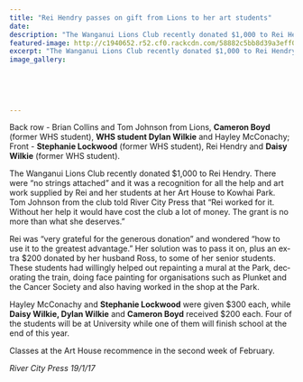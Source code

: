```yaml
---
title: "Rei Hendry passes on gift from Lions to her art students"
date: 
description: "The Wanganui Lions Club recently donated $1,000 to Rei Hendry in recognition for all the help and art work supplied by Rei and her students at her Art House to Kowhai Park..."
featured-image: http://c1940652.r52.cf0.rackcdn.com/58882c5bb8d39a3eff001fd8/Gift-from-Lions-to-her-art-students.jpg
excerpt: "The Wanganui Lions Club recently donated $1,000 to Rei Hendry in recognition for all the help and art work supplied by Rei and her students at her Art House to Kowhai Park."
image_gallery:
    
    
    
    
    
---
```


<p>Back row - Brian Collins and Tom Johnson from Lions, <strong>Cameron Boyd</strong> (former WHS student), <strong>WHS student Dylan Wilkie</strong> and Hayley McConachy; <br />Front - <strong>Stephanie Lockwood</strong> (former WHS student), Rei Hendry and <strong>Daisy Wilkie</strong> (former WHS student).</p>
<p class="BasicParagraph"><span class="CharacterStyle1"><span lang="EN-GB">The Wanganui Lions Club recently donated $1,000 to Rei Hendry. There were &ldquo;no strings attached&rdquo; and it was a recognition for all the help and art work supplied by Rei and her students at her Art House to Kowhai Park. Tom Johnson from the club told River City Press that &ldquo;Rei worked for it. Without her help it would have cost the club a lot of money. The grant is no more than what she deserves.&rdquo;</span></span></p>
<p class="BasicParagraph"><span class="CharacterStyle1"><span lang="EN-GB">Rei was &ldquo;very grateful for the generous donation&rdquo; and wondered &ldquo;how to use it to the greatest advantage.&rdquo; Her solution was to pass it on, plus an extra $200 donated by her husband Ross, to some of her senior students. These students had willingly helped out repainting a mural at the Park, decorating the train, doing face painting for organisations such as Plunket and the Cancer Society and also having worked in the shop at the Park.</span></span></p>
<p class="BasicParagraph"><span class="CharacterStyle1"><span lang="EN-GB">Hayley McConachy and <strong>Stephanie Lockwood</strong> were given $300 each, while <strong>Daisy Wilkie, Dylan Wilkie</strong> and <strong>Cameron Boyd</strong> received $200 each. Four of the students will be at University while one of them will finish school at the end of this year.</span></span></p>
<p class="BasicParagraph"><span class="CharacterStyle1"><span lang="EN-GB">Classes at the Art House recommence in the second week of February.</span></span></p>
<p class="BasicParagraph"><em><span class="CharacterStyle1"><span lang="EN-GB">River City Press 19/1/17</span></span></em></p>


